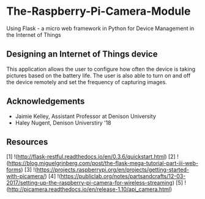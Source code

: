 # The-Raspberry-Pi-Camera-Module
Using Flask - a micro web framework in Python for Device Management in the Internet of Things
## Designing an Internet of Things device
This application allows the user to configure how often the device is taking pictures based on the battery life. The user is also able to turn on and off the device remotely and set the frequency of capturing images.
## Acknowledgements
* Jaimie Kelley, Assistant Professor at Denison University 
* Haley Nugent, Denison Universtiry '18
## Resources
[1] !(http://flask-restful.readthedocs.io/en/0.3.6/quickstart.html)
[2] !(https://blog.miguelgrinberg.com/post/the-flask-mega-tutorial-part-iii-web-forms)
[3] !(https://projects.raspberrypi.org/en/projects/getting-started-with-picamera/)
[4] !(https://publiclab.org/notes/partsandcrafts/12-03-2017/setting-up-the-raspberry-pi-camera-for-wireless-streaming)
[5] !(http://picamera.readthedocs.io/en/release-1.10/api_camera.html)
